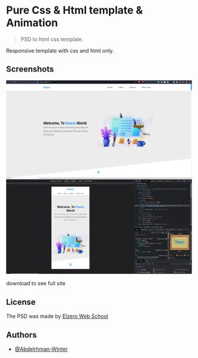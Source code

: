 # Pure Css & Html template & Animation

> PSD to html css template.

Responsive template with css and html only.

## Screenshots

![](/hi.PNG) ![](/landing.PNG)

download to see full site

## License

The PSD was made by
[Elzero Web School](https://www.youtube.com/@ElzeroWebSchool)

## Authors

- [@Abdelrhman-Winter](https://www.github.com/Abdelrhman-Winter)
